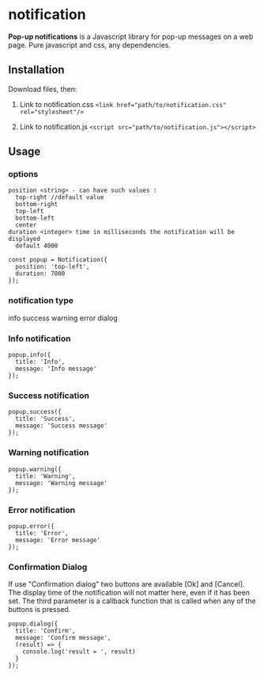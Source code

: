 # notification
**Pop-up notifications** is a Javascript library for pop-up messages on a web page. Pure javascript and css, any dependencies.

## Installation
Download files, then:
1. Link to notification.css `<link href="path/to/notification.css" rel="stylesheet"/>`

2. Link to notification.js `<script src="path/to/notification.js"></script>`

## Usage
### options
```
position <string> - can have such values :
  top-right //default value
  bottom-right
  top-left
  bottom-left
  center
duration <integer> time in milliseconds the notification will be displayed
  default 4000
```
```
const popup = Notification({
  position: 'top-left',
  duration: 7000
});
```  

### notification type 
  info
  success
  warning
  error
  dialog 

### Info notification 
```
popup.info({
  title: 'Info',
  message: 'Info message'
});
```  

### Success notification  
```
popup.success({
  title: 'Success',
  message: 'Success message'
});
```  

### Warning notification  
```
popup.warning({
  title: 'Warning',
  message: 'Warning message'
});
```

### Error notification  
```
popup.error({
  title: 'Error',
  message: 'Error message'
});
```

### Confirmation Dialog
If use "Confirmation dialog" two buttons are available [Ok] and [Cancel].
The display time of the notification will not matter here, even if it has been set.
The third parameter is a callback function that is called when any of the buttons is pressed.
```
popup.dialog({
  title: 'Confirm',
  message: 'Confirm message',
  (result) => {
    console.log('result = ', result)
  }
});
```      